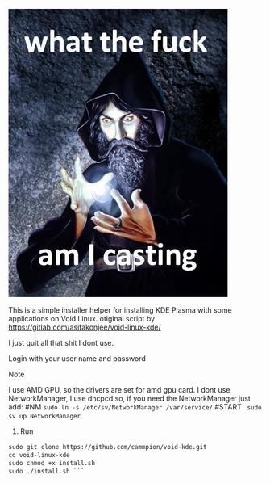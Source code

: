 ![Alt text](https://github.com/cammpion/void-kde/blob/main/void.jpg?raw=true)


This is a simple installer helper for installing KDE Plasma with some applications on Void Linux.
otiginal script by https://gitlab.com/asifakonjee/void-linux-kde/

I just quit all that shit I dont use.

Login with your user name and password

> [!NOTE]
>I use AMD GPU, so the drivers are set for amd gpu card.
> I dont use NetworkManager, I use dhcpcd
so, if you need the NetworkManager just add:
>    #NM
   ```sudo ln -s /etc/sv/NetworkManager /var/service/```
   #START
  ``` sudo sv up NetworkManager```

1. Run 
  
```sudo xbps-install -y git micro
sudo git clone https://github.com/cammpion/void-kde.git
cd void-linux-kde
sudo chmod +x install.sh 
sudo ./install.sh ```

